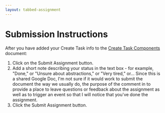 ```yaml
---
layout: tabbed-assignment
---
```


# Submission Instructions

After you have added your Create Task info to the [Create Task Components][template] document:
1. Click on the Submit Assignment button.
1. Add a short note describing your status in the text box - for example, "Done," or "Unsure about abstractions," or "Very tired," or… Since this is a shared Google Doc, I'm not sure if it would work to submit the document the way we usually do, the purpose of the comment in to provide a place to leave questions or feedback about the assignment as well as to trigger an event so that I will notice that you've done the assignment.
1. Click the Submit Assignment button.

<!-- Don't edit links here, change them in _data/assignment.yml instead, -->

[slides]: <{{site.data.assignment.slides}}>
[template]: <{{site.data.assignment.template}}>

